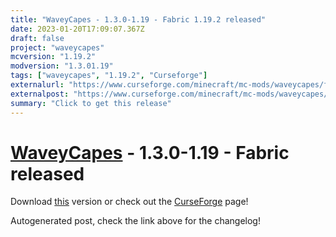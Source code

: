 ```yaml
---
title: "WaveyCapes - 1.3.0-1.19 - Fabric 1.19.2 released"
date: 2023-01-20T17:09:07.367Z
draft: false
project: "waveycapes"
mcversion: "1.19.2"
modversion: "1.3.01.19"
tags: ["waveycapes", "1.19.2", "Curseforge"]
externalurl: "https://www.curseforge.com/minecraft/mc-mods/waveycapes/files/4356276"
externalpost: "https://www.curseforge.com/minecraft/mc-mods/waveycapes/files/4356276"
summary: "Click to get this release"
---
```

# [WaveyCapes](/project/waveycapes) - 1.3.0-1.19 - Fabric released
Download [this](https://www.curseforge.com/minecraft/mc-mods/waveycapes/files/4356276) version or check out the [CurseForge](https://www.curseforge.com/minecraft/mc-mods/waveycapes) page!

Autogenerated post, check the link above for the changelog!
